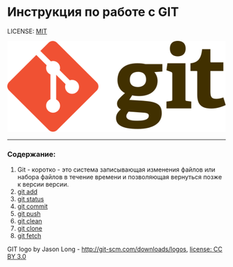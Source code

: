 # Инструкция по работе с GIT

LICENSE: [MIT](./license.md)

![git-logo](./assets1/Git-logo.svg)

---

### Содержание:
1. Git - коротко - это система записывающая изменения файлов или набора файлов в течение времени и позволяющая вернуться позже к версии версии.
2. [git add](./add.md)
3. [git status](./status.md)
4. [git commit](./commit.md)
5. [git push](./push.md)
6. [git clean](./clean.md)
7. [git clone](./clone.md)
8. [git fetch](./fetch.md)


GIT logo by Jason Long - http://git-scm.com/downloads/logos, [license: CC BY 3.0](https://creativecommons.org/licenses/by/3.0/)
